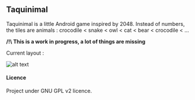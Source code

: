 ## Taquinimal

Taquinimal is a little Android game inspired by 2048. Instead of numbers, the tiles are animals :
crocodile < snake < owl < cat < bear < crocodile < ...

**/!\ This is a work in progress, a lot of things are missing**

Current layout : 

![alt text](http://img15.hostingpics.net/thumbs/mini_180347Screenshot20161023141453.png "Taquinimal current screen")

#### Licence
Project under GNU GPL v2 licence.
